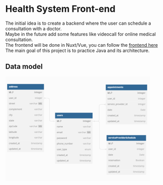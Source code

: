 # Health System Front-end
The initial idea is to create a backend where the user can schedule a consultation with a doctor. </br>
Maybe in the future add some features like videocall for online medical consultation. </br>
The frontend will be done in Nuxt/Vue, you can follow the <a href="https://github.com/MatheusFelizardo/health-system-frontend"> frontend here </a> </br>
The main goal of this project is to practice Java and its architecture.

## Data model
<img width="450px" src="./HealthSystem.png" />